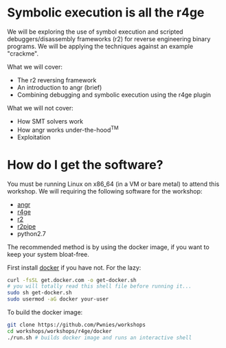 # Symbolic execution is all the r4ge

We will be exploring the use of symbol execution and
scripted debuggers/disassembly frameworks (r2) for reverse engineering binary programs.
We will be applying the techniques against an example "crackme".

What we will cover:

- The r2 reversing framework
- An introduction to angr (brief)
- Combining debugging and symbolic execution using the r4ge plugin

What we will not cover:

- How SMT solvers work
- How angr works under-the-hood<sup>TM</sup>
- Exploitation

# How do I get the software?

You must be running Linux on x86_64 (in a VM or bare metal) to attend this workshop.
We will requiring the following software for the workshop:

- [angr](https://github.com/angr/angr)
- [r4ge](https://github.com/gast04/r4ge)
- [r2](http://rada.re/r/down.html)
- [r2pipe](https://github.com/radare/radare2-r2pipe)
- python2.7

The recommended method is by using the docker image, if you want to keep your system bloat-free.

First install [docker](https://docs.docker.com/install/) if you have not. For the lazy:

```sh
curl -fsSL get.docker.com -o get-docker.sh
# you will totally read this shell file before running it...
sudo sh get-docker.sh
sudo usermod -aG docker your-user
```

To build the docker image:

```sh
git clone https://github.com/Pwnies/workshops
cd workshops/workshops/r4ge/docker
./run.sh # builds docker image and runs an interactive shell
```
